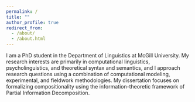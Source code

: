```yaml
---
permalink: /
title: ""
author_profile: true
redirect_from: 
  - /about/
  - /about.html
---
```


I am a PhD student in the Department of Linguistics at McGill University. My research interests are primarily in computational linguistics, psycholinguistics, and theoretical syntax and semantics, and I approach research questions using a combination of computational modeling, experimental, and fieldwork methodologies. My dissertation focuses on formalizing compositionality using the information-theoretic framework of Partial Information Decomposition.